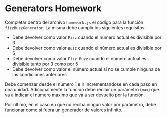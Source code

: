 # Generators Homework

Completar dentro del archivo `homework.js` el código para la función `fizzBuzzGenerator`. La misma debe cumplir los siguientes requisitos:

  * Debe devolver como valor `Fizz` cuando el número actual es divisible por 3
  * Debe devolver como valor `Buzz` cuando el número actual es divisible por 5
  * Debe devolver como valor `Fizz Buzz` cuando el número actual es divisible tanto por 3 como por 5
  * Debe devolver como valor el número actual si no se cumple ninguna de las condiciones anteriores

Debe comenzar desde el número 1 e ir incrementandose en cada paso en una unidad. Adicionalmente la función debe recibir un parámetro (`max`) que va a indicar el número máximo que va a ser devuelto por la función.

Por último, en el caso en que no reciba ningún valor por parámetro, debe funcionar como si fuera un generador de valores infinito.
